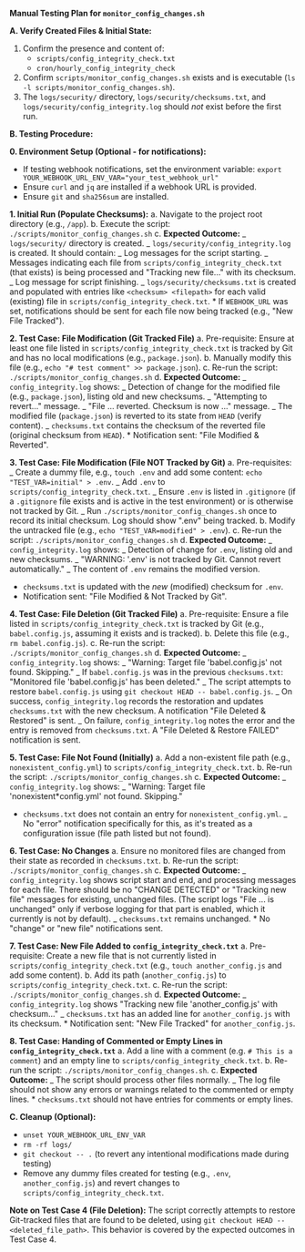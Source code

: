 **Manual Testing Plan for `monitor_config_changes.sh`**

**A. Verify Created Files & Initial State:**

1.  Confirm the presence and content of:
    - `scripts/config_integrity_check.txt`
    - `cron/hourly_config_integrity_check`
2.  Confirm `scripts/monitor_config_changes.sh` exists and is executable (`ls -l scripts/monitor_config_changes.sh`).
3.  The `logs/security/` directory, `logs/security/checksums.txt`, and `logs/security/config_integrity.log` should _not_ exist before the first run.

**B. Testing Procedure:**

**0. Environment Setup (Optional - for notifications):**

- If testing webhook notifications, set the environment variable:
  `export YOUR_WEBHOOK_URL_ENV_VAR="your_test_webhook_url"`
- Ensure `curl` and `jq` are installed if a webhook URL is provided.
- Ensure `git` and `sha256sum` are installed.

**1. Initial Run (Populate Checksums):**
a. Navigate to the project root directory (e.g., `/app`).
b. Execute the script: `./scripts/monitor_config_changes.sh`
c. **Expected Outcome:**
_ `logs/security/` directory is created.
_ `logs/security/config_integrity.log` is created. It should contain:
_ Log messages for the script starting.
_ Messages indicating each file from `scripts/config_integrity_check.txt` (that exists) is being processed and "Tracking new file..." with its checksum.
_ Log message for script finishing.
_ `logs/security/checksums.txt` is created and populated with entries like `<checksum> <filepath>` for each valid (existing) file in `scripts/config_integrity_check.txt`. \* If `WEBHOOK_URL` was set, notifications should be sent for each file now being tracked (e.g., "New File Tracked").

**2. Test Case: File Modification (Git Tracked File)**
a. Pre-requisite: Ensure at least one file listed in `scripts/config_integrity_check.txt` is tracked by Git and has no local modifications (e.g., `package.json`).
b. Manually modify this file (e.g., `echo "# test comment" >> package.json`).
c. Re-run the script: `./scripts/monitor_config_changes.sh`
d. **Expected Outcome:**
_ `config_integrity.log` shows:
_ Detection of change for the modified file (e.g., `package.json`), listing old and new checksums.
_ "Attempting to revert..." message.
_ "File ... reverted. Checksum is now ..." message.
_ The modified file (`package.json`) is reverted to its state from `HEAD` (verify content).
_ `checksums.txt` contains the checksum of the reverted file (original checksum from `HEAD`). \* Notification sent: "File Modified & Reverted".

**3. Test Case: File Modification (File NOT Tracked by Git)**
a. Pre-requisites:
_ Create a dummy file, e.g., `touch .env` and add some content: `echo "TEST_VAR=initial" > .env`.
_ Add `.env` to `scripts/config_integrity_check.txt`.
_ Ensure `.env` is listed in `.gitignore` (if a `.gitignore` file exists and is active in the test environment) or is otherwise not tracked by Git.
_ Run `./scripts/monitor_config_changes.sh` once to record its initial checksum. Log should show ".env" being tracked.
b. Modify the untracked file (e.g., `echo "TEST_VAR=modified" > .env`).
c. Re-run the script: `./scripts/monitor_config_changes.sh`
d. **Expected Outcome:**
_ `config_integrity.log` shows:
_ Detection of change for `.env`, listing old and new checksums.
_ "WARNING: '.env' is not tracked by Git. Cannot revert automatically."
_ The content of `.env` remains the modified version.

- `checksums.txt` is updated with the _new_ (modified) checksum for `.env`.
- Notification sent: "File Modified & Not Tracked by Git".

**4. Test Case: File Deletion (Git Tracked File)**
a. Pre-requisite: Ensure a file listed in `scripts/config_integrity_check.txt` is tracked by Git (e.g., `babel.config.js`, assuming it exists and is tracked).
b. Delete this file (e.g., `rm babel.config.js`).
c. Re-run the script: `./scripts/monitor_config_changes.sh`
d. **Expected Outcome:**
_ `config_integrity.log` shows:
_ "Warning: Target file 'babel.config.js' not found. Skipping."
_ If `babel.config.js` was in the previous `checksums.txt`: "Monitored file 'babel.config.js' has been deleted."
_ The script attempts to restore `babel.config.js` using `git checkout HEAD -- babel.config.js`.
_ On success, `config_integrity.log` records the restoration and updates `checksums.txt` with the new checksum. A notification "File Deleted & Restored" is sent.
_ On failure, `config_integrity.log` notes the error and the entry is removed from `checksums.txt`. A "File Deleted & Restore FAILED" notification is sent.

**5. Test Case: File Not Found (Initially)**
a. Add a non-existent file path (e.g., `nonexistent_config.yml`) to `scripts/config_integrity_check.txt`.
b. Re-run the script: `./scripts/monitor_config_changes.sh`
c. **Expected Outcome:**
_ `config_integrity.log` shows:
_ "Warning: Target file 'nonexistent*config.yml' not found. Skipping."
* `checksums.txt` does not contain an entry for `nonexistent_config.yml`.
\_ No "error" notification specifically for this, as it's treated as a configuration issue (file path listed but not found).

**6. Test Case: No Changes**
a. Ensure no monitored files are changed from their state as recorded in `checksums.txt`.
b. Re-run the script: `./scripts/monitor_config_changes.sh`
c. **Expected Outcome:**
_ `config_integrity.log` shows script start and end, and processing messages for each file. There should be no "CHANGE DETECTED" or "Tracking new file" messages for existing, unchanged files. (The script logs "File ... is unchanged" only if verbose logging for that part is enabled, which it currently is not by default).
_ `checksums.txt` remains unchanged. \* No "change" or "new file" notifications sent.

**7. Test Case: New File Added to `config_integrity_check.txt`**
a. Pre-requisite: Create a new file that is not currently listed in `scripts/config_integrity_check.txt` (e.g., `touch another_config.js` and add some content).
b. Add its path (`another_config.js`) to `scripts/config_integrity_check.txt`.
c. Re-run the script: `./scripts/monitor_config_changes.sh`
d. **Expected Outcome:**
_ `config_integrity.log` shows "Tracking new file 'another_config.js' with checksum..."
_ `checksums.txt` has an added line for `another_config.js` with its checksum. \* Notification sent: "New File Tracked" for `another_config.js`.

**8. Test Case: Handing of Commented or Empty Lines in `config_integrity_check.txt`**
a. Add a line with a comment (e.g. `# This is a comment`) and an empty line to `scripts/config_integrity_check.txt`.
b. Re-run the script: `./scripts/monitor_config_changes.sh`.
c. **Expected Outcome:**
_ The script should process other files normally.
_ The log file should not show any errors or warnings related to the commented or empty lines. \* `checksums.txt` should not have entries for comments or empty lines.

**C. Cleanup (Optional):**

- `unset YOUR_WEBHOOK_URL_ENV_VAR`
- `rm -rf logs/`
- `git checkout -- .` (to revert any intentional modifications made during testing)
- Remove any dummy files created for testing (e.g., `.env`, `another_config.js`) and revert changes to `scripts/config_integrity_check.txt`.

**Note on Test Case 4 (File Deletion):**
The script correctly attempts to restore Git-tracked files that are found to be deleted, using `git checkout HEAD -- <deleted_file_path>`. This behavior is covered by the expected outcomes in Test Case 4.
